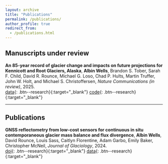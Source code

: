 ```yaml
---
layout: archive
title: "Publications"
permalink: /publications/
author_profile: true
redirect_from:
  - /publications.html
---
```


## Manuscripts under review

**An 85-year record of glacier change and impacts on future projections for Kennicott and Root Glaciers, Alaska**,
**Albin Wells**, Brandon S. Tober, Sarah F. Child, David R. Rounce, Michael G. Loso, Chad P. Hults, Martin Truffer, John W. Holt, and Michael S. Christoffersen,
*Nature Communications (in review)*, 2025.\
[data](https://doi.org/10.5281/zenodo.14783252){: .btn--research}{:target="_blank"}
[code](https://github.com/albinwwells/past_and_future_mb){: .btn--research}{:target="_blank"}



---
## Publications

**GNSS reflectometry from low-cost sensors for continuous in situ contemporaneous glacier mass balance and flux divergence**,
**Albin Wells**, David Rounce, Louis Sass, Caitlyn Florentine, Adam Garbo, Emily Baker, Christopher McNeil,
*Journal of Glaciology*, 2024.\
[doi](https://doi.org/10.1017/jog.2024.54){: .btn--research}{:target="_blank"}
[data]([https://arxiv.org/abs/2301.12832](https://doi.org/10.5281/zenodo.10846444)){: .btn--research}{:target="_blank"}




